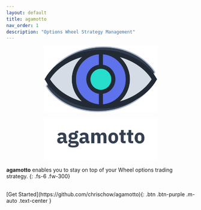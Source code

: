 ```yaml
---
layout: default
title: agamotto
nav_order: 1
description: "Options Wheel Strategy Management"
---
```



<p align="center">
    <img src="https://raw.githubusercontent.com/chrischow/agamotto/main/project/static/img/agamotto.png" width="300">
</p>

<p align="center">
    <img src="https://raw.githubusercontent.com/chrischow/agamotto/main/project/static/img/agamotto_word.png" width="300">
</p>

**agamotto** enables you to stay on top of your Wheel options trading strategy.
{: .fs-6 .fw-300}

<br>

<span class="fs-5">
[Get Started](https://github.com/chrischow/agamotto){: .btn .btn-purple .m-auto .text-center }
</span>